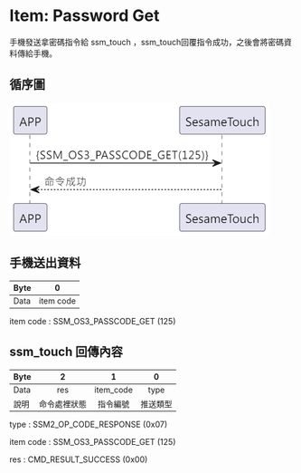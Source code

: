 # Item: Password Get

手機發送拿密碼指令給 ssm_touch ，ssm_touch回覆指令成功，之後會將密碼資料傳給手機。

## 循序圖
<p align="left" >
  <img src="../src/pw_get/pw_get.png" alt="" title="">
</p>

## 手機送出資料
| Byte | 0         |
|------|:---------:|
| Data | item code |

item code : SSM_OS3_PASSCODE_GET (125)

## ssm_touch 回傳內容
| Byte  | 2      | 1         | 0    |
|-------|:------:|:---------:|:----:|
| Data  | res    | item_code | type |
| 說明   | 命令處裡狀態 | 指令編號      | 推送類型 |

type : SSM2_OP_CODE_RESPONSE (0x07)

item code : SSM_OS3_PASSCODE_GET (125)

res : CMD_RESULT_SUCCESS (0x00)
